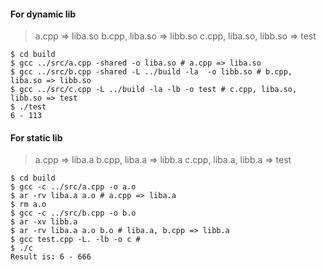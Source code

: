 #### For dynamic lib 
> a.cpp => liba.so
  b.cpp, liba.so => libb.so
  c.cpp, liba.so, libb.so => test

```
$ cd build
$ gcc ../src/a.cpp -shared -o liba.so # a.cpp => liba.so
$ gcc ../src/b.cpp -shared -L ../build -la  -o libb.so # b.cpp, liba.so => libb.so
$ gcc ../src/c.cpp -L ../build -la -lb -o test # c.cpp, liba.so, libb.so => test
$ ./test
6 - 113
```

#### For static lib
> a.cpp => liba.a
  b.cpp, liba.a => libb.a
  c.cpp, liba.a, libb.a => test

```
$ cd build
$ gcc -c ../src/a.cpp -o a.o
$ ar -rv liba.a a.o # a.cpp => liba.a
$ rm a.o
$ gcc -c ../src/b.cpp -o b.o
$ ar -xv libb.a
$ ar -rv liba.a a.o b.o # liba.a, b.cpp => libb.a
$ gcc test.cpp -L. -lb -o c #  
$ ./c
Result is: 6 - 666
```